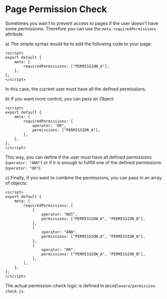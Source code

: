 # Page Permission Check

Sometimes you wan't to prevent access to pages if the user doesn't have some permissions. Therefore you can use the `meta.requiredPermissions` attribute.

a) The simple syntax would be to add the following code to your page:

```vue{4}
<script>
export default {
	meta: {
		requiredPermissions: ["PERMISSION_A"],
	},
};
</script>
```

In this case, the current user must have all the defined permissions.

b) If you want more control, you can pass an Object:

```vue{4-7}
<script>
export default {
	meta: {
		requiredPermissions: {
			operator: "OR",
			permissions: ["PERMISSION_A"],
		},
	},
};
</script>
```

This way, you can define if the user must have all defined permissions (`operator: "AND"`) or if it is enough to fullfill one of the defined permissions (`operator: "OR"`).

c) Finally, if you want to combine the permissions, you can pass in an array of objects:

```vue{4-7}
<script>
export default {
	meta: {
		requiredPermissions: [
			{
				operator: "NOT",
				permissions: ["PERMISSION_A", "PERMISSION_B"],
			},
			{
				operator: "AND",
				permissions: ["PERMISSION_A", "PERMISSION_B"],
			},
			{
				operator: "OR",
				permissions: ["PERMISSION_A", "PERMISSION_B"],
			},
		],
	},
};
</script>
```

The actual permission-check logic is defined in `@middleware/permission-check.js`.
